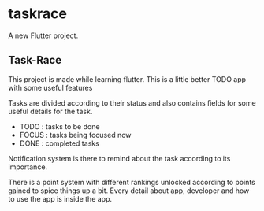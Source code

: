 # taskrace

A new Flutter project.

## Task-Race

This project is made while learning flutter. This is a little better TODO app with some useful features

Tasks are divided according to their status and also contains fields for some useful details for the task.
* TODO : tasks to be done
* FOCUS : tasks being focused now
* DONE : completed tasks

Notification system is there to remind about the task according to its importance.

There is a point system with different rankings unlocked according to points gained to spice things up a bit.
Every detail about app, developer and how to use the app is inside the app.
